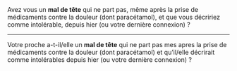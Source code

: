 <!---->Avez vous un <b>mal de tête</b> qui ne part pas, même après la prise de médicaments contre la douleur (dont paracétamol), et que vous décririez comme intolérable, depuis hier (ou votre dernière connexion) ?

---

<!---->Votre proche a-t-il/elle un <b>mal de tête</b> qui ne part pas mes apres la prise de médicaments contre la douleur (dont paracétamol) et qu’il/elle décrirait comme intolérables depuis hier (ou votre dernière connexion) ?
